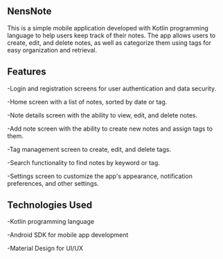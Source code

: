 ## NensNote


This is a simple mobile application developed with Kotlin programming language to help users keep track of their notes. 
The app allows users to create, edit, and delete notes, as well as categorize them using tags for easy organization and retrieval.

## Features

-Login and registration screens for user authentication and data security.

-Home screen with a list of notes, sorted by date or tag.

-Note details screen with the ability to view, edit, and delete notes.

-Add note screen with the ability to create new notes and assign tags to them.

-Tag management screen to create, edit, and delete tags.

-Search functionality to find notes by keyword or tag.

-Settings screen to customize the app's appearance, notification preferences, and other settings.

## Technologies Used

-Kotlin programming language

-Android SDK for mobile app development

-Material Design for UI/UX
